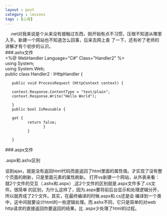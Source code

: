 ```yaml
---
layout : post
category : lessons
tags : [心得]
---
```

&nbsp;&nbsp;&nbsp;&nbsp;.net对我来说是个从来没有接触过东西，刚开始有点不习惯，压根不知道从哪里入手。新建一个网站也不知道怎么回事，后来去网上查
了一下，还有听了老师的讲解才有个初步的认识。   
###.ashx文件  
       <%@ WebHandler Language="C#" Class="Handler2" %>  
       using System;  
       using System.Web;   
       public class Handler2 : IHttpHandler {   
  
       public void ProcessRequest (HttpContext context) { 
       
       context.Response.ContentType = "text/plain";   
       context.Response.Write("Hello World");   
       
       }   
       public bool IsReusable { 
       
       get {  
              return false;   
                     }  
              }   
  
       }      
###.aspx文件   
  
  .aspx和.ashx区别  
  
  谈到ajax，就是没有返回html代码而是返回了html里面的属性值。才实现了没有整个页面的刷新，只是里面元素的属性刷新。
   打开vs新建一个网站，从外表来看：就2个文件的交互（.ashx和.aspx）,这2个文件的区别就是.aspx文件多了.cs文件。很简单
的区别，为什么这样了，因为.aspx要将前后台显示和处理逻辑分开，所以就弄成了2个文件。其实，在最终编译的时候.aspx和.cs还是会
编译到一个类中，这中间就要设计html的一些逻辑处理。而.ashx不同，它只是简单的对web http请求的直接返回你要返回的结果。比
.aspx少处理了html的过程。
   

 
